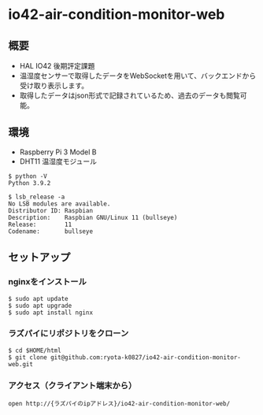 # io42-air-condition-monitor-web

## 概要
- HAL IO42 後期評定課題
- 温湿度センサーで取得したデータをWebSocketを用いて、バックエンドから受け取り表示します。
- 取得したデータはjson形式で記録されているため、過去のデータも閲覧可能。

## 環境
- Raspberry Pi 3 Model B
- DHT11 温湿度モジュール

```console
$ python -V
Python 3.9.2

$ lsb_release -a
No LSB modules are available.
Distributor ID: Raspbian
Description:    Raspbian GNU/Linux 11 (bullseye)
Release:        11
Codename:       bullseye
```

## セットアップ

### nginxをインストール
```console
$ sudo apt update
$ sudo apt upgrade
$ sudo apt install nginx
```

### ラズパイにリポジトリをクローン
```console
$ cd $HOME/html
$ git clone git@github.com:ryota-k0827/io42-air-condition-monitor-web.git
```

### アクセス（クライアント端末から）
```console
open http://{ラズパイのipアドレス}/io42-air-condition-monitor-web/
```
